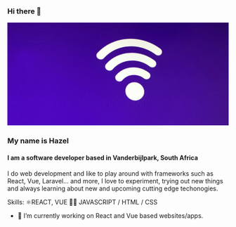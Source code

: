 ### Hi there 👋
![I am a software developer based in Vanderbijlpark, South Africa](https://github.com/Hayzie/Hayzie/blob/main/Screenshot%202021-09-13%20174744.png)

### My name is Hazel
#### I am a software developer based in Vanderbijlpark, South Africa

I do web development and like to play around with frameworks such as React, Vue, Laravel... and more, I love to experiment, trying out new things and always learning about new and upcoming cutting  edge techonogies.

Skills: ⚛REACT, VUE 👩‍💻 JAVASCRIPT / HTML / CSS

- 🔭 I’m currently working on React and Vue based websites/apps.





